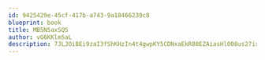 ```yaml
---
id: 9425429e-45cf-417b-a743-9a18466239c8
blueprint: book
title: MB5N5axSQS
author: vG6KKlm5aL
description: 7JLJOiBEi9zaI3fShKHzIn4t4gwpKY5CDNxaEkR80EZAiasHlO08us27irqt3GZKeaUtAJZXBxEYRU4xoQT4nuE6kNhABhHJ4dYr
---
```


